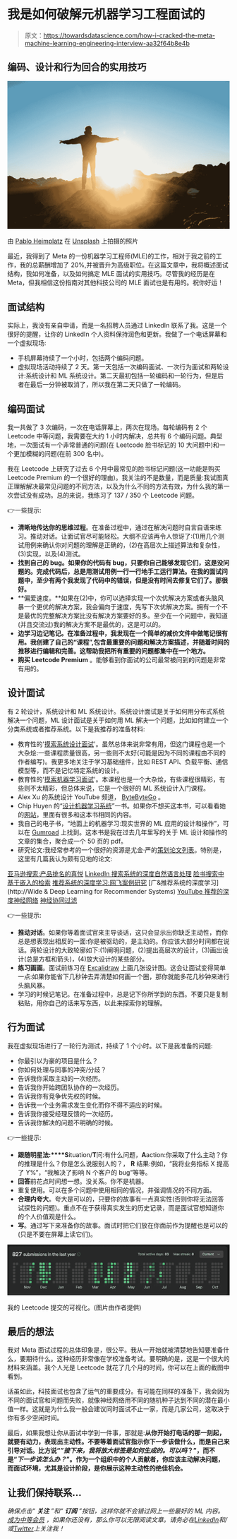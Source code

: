 # 我是如何破解元机器学习工程面试的

> 原文：<https://towardsdatascience.com/how-i-cracked-the-meta-machine-learning-engineering-interview-aa32f64b8e4b>

## 编码、设计和行为回合的实用技巧

![](img/fb17f7da7125940cb30e7ff49d92e416.png)

由 [Pablo Heimplatz](https://unsplash.com/@pabloheimplatz?utm_source=medium&utm_medium=referral) 在 [Unsplash](https://unsplash.com?utm_source=medium&utm_medium=referral) 上拍摄的照片

最近，我得到了 Meta 的一份机器学习工程师(MLE)的工作，相对于我之前的工作，我的总薪酬增加了 20%,并被晋升为高级职位。在这篇文章中，我将概述面试结构，我如何准备，以及如何搞定 MLE 面试的实用技巧。尽管我的经历是在 Meta，但我相信这份指南对其他科技公司的 MLE 面试也是有用的。祝你好运！

## 面试结构

实际上，我没有亲自申请，而是一名招聘人员通过 LinkedIn 联系了我。这是一个很好的提醒，让你的 LinkedIn 个人资料保持润色和更新。我做了一个电话屏幕和一个虚拟现场:

*   手机屏幕持续了一个小时，包括两个编码问题。
*   虚拟现场活动持续了 2 天。第一天包括一次编码面试、一次行为面试和两轮设计:系统设计和 ML 系统设计。第二天最初包括一轮编码和一轮行为，但是后者在最后一分钟被取消了，所以我在第二天只做了一轮编码。

## 编码面试

我一共做了 3 次编码，一次在电话屏幕上，两次在现场。每轮编码有 2 个 Leetcode 中等问题，我需要在大约 1 小时内解决，总共有 6 个编码问题。典型地，一次面试有一个非常普通的问题(在 Leetcode 脸书标记的 10 大问题中)和一个更加模糊的问题(在前 300 名中)。

我在 Leetcode 上研究了过去 6 个月中最常见的脸书标记问题(这一功能是购买 Leetcode Premium 的一个很好的理由)。我关注的不是数量，而是质量:我试图真正理解解决最常见问题的不同方法，以及为什么不同的方法有效，为什么我的第一次尝试没有成功。总的来说，我练习了 137 / 350 个 Leetcode 问题。

👉一些提示:

*   **清晰地传达你的思维过程**。在准备过程中，通过在解决问题时自言自语来练习。推动对话。让面试官尽可能轻松。大纲不应该再令人惊讶了:(1)用几个测试用例来确认你对问题的理解是正确的，(2)在高层次上描述算法和复杂性，(3)实现，以及(4)测试。
*   **找到自己的 bug。如果你的代码有 bug，只要你自己能够发现它们，这是没问题的。完成代码后，总是用测试用例一行一行地手工运行算法。在我的面试问题中，至少有两个我发现了代码中的错误，但是没有时间去修复它们了。那很好。**
*   **偏爱速度。**如果在(2)中，你可以选择实现一个次优解决方案或者头脑风暴一个更优的解决方案，我会偏向于速度，先写下次优解决方案。拥有一个不是最优的完整解决方案比没有解决方案要好的多。至少在一个问题中，我知道(并且交流过)我的解决方案不是最优的，这是可以的。
*   **边学习边记笔记。在准备过程中，我发现在一个简单的减价文件中做笔记很有用。我创建了自己的“课程”,包含最重要的问题和解决方案描述，并随着时间的推移进行编辑和完善。这帮助我把所有重要的问题都集中在一个地方。**
*   **购买 Leetcode Premium** 。能够看到你面试的公司最常被问到的问题是非常有用的。

## 设计面试

有 2 轮设计，系统设计和 ML 系统设计。系统设计面试是关于如何用分布式系统解决一个问题，ML 设计面试是关于如何用 ML 解决一个问题，比如如何建立一个分类系统或者推荐系统。以下是我推荐的准备材料:

*   教育性的'[摸索系统设计面试](https://www.educative.io/courses/grokking-the-system-design-interview)'。虽然总体来说非常有用，但这门课程也是一个大杂烩:一些课程质量很高，另一些则不太好(可能是因为不同的课程由不同的作者编写)。我更多地关注于学习基础组件，比如 REST API、负载平衡、通信模型等，而不是记忆特定系统的设计。
*   教育性的'[摸索机器学习面试](https://www.educative.io/courses/grokking-the-machine-learning-interview)'。本课程也是一个大杂烩，有些课程很精彩，有些则不太精彩，但总体来说，它是一个很好的 ML 系统设计入门课程。
*   Alex Xu 的系统设计 YouTube 频道， [ByteByteGo](https://www.youtube.com/c/ByteByteGo) 。
*   Chip Huyen 的“[设计机器学习系统](https://www.oreilly.com/library/view/designing-machine-learning/9781098107956/)”一书。如果你不想买这本书，可以看看她的[网站](https://huyenchip.com/machine-learning-systems-design/toc.html)，里面有很多和这本书相同的内容。
*   我自己的电子书，“地面上的机器学习:现实世界的 ML 应用的设计和操作”，可以在 [Gumroad](https://samflender.gumroad.com/l/mlontheground) 上找到。这本书是我在过去几年里写的关于 ML 设计和操作的文章的集合，聚合成一个 50 页的 pdf。
*   研究论文:我经常参考的一个很好的资源是尤金·严的[策划论文列表](https://applyingml.com/papers/)。特别是，这里有几篇我认为颇有见地的论文:

[亚马逊搜索:产品排名的喜悦](https://assets.amazon.science/89/cd/34289f1f4d25b5857d776bdf04d5/amazon-search-the-joy-of-ranking-products.pdf)
[LinkedIn 搜索系统的深度自然语言处理](https://arxiv.org/pdf/2108.08252.pdf) [脸书搜索中基于嵌入的检索](https://arxiv.org/pdf/2006.11632.pdf) [推荐系统的深度学习:网飞案例研究](https://ojs.aaai.org/index.php/aimagazine/article/view/18140) [广&推荐系统的深度学习](http://Wide & Deep Learning for Recommender Systems) [YouTube 推荐的深度神经网络](https://static.googleusercontent.com/media/research.google.com/en//pubs/archive/45530.pdf) [神经协同过滤](https://arxiv.org/abs/1708.05031)

👉一些提示:

*   **推动对话**。如果你等着面试官来主导谈话，这只会显示出你缺乏主动性，而你总是想表现出相反的一面:你是被驱动的，是主动的。你应该大部分时间都在说话。两轮设计的大致轮廓如下:(1)阐明问题，(2)提出高层次的设计，(3)画出设计(总是方框和箭头)，(4)放大设计的某些部分。
*   **练习画画**。面试前练习在 [Excalidraw](https://excalidraw.com) 上画几张设计图。这会让面试变得简单一点:如果你能省下几秒钟去弄清楚如何画一个圈，那你就能多花几秒钟来进行头脑风暴。
*   学习的时候记笔记。在准备过程中，总是记下你所学到的东西。不要只是复制粘贴，用你自己的话来写东西，以此来探索你的理解。

## 行为面试

我在虚拟现场进行了一轮行为测试，持续了 1 个小时。以下是我准备的问题:

*   你最引以为豪的项目是什么？
*   你如何处理与同事的冲突/分歧？
*   告诉我你采取主动的一次经历。
*   告诉我你开始跨团队协作的一次经历。
*   告诉我你有竞争优先权的时候。
*   告诉我一个业务需求发生变化而你不得不适应的时候。
*   告诉我你接受经理反馈的一次经历。
*   告诉我你解决的问题不明确的时候。

👉一些提示:

*   **跟随明星法:****S**ituation/**T**问:有什么问题，**A**action:你采取了什么主动？你的推理是什么？你是怎么说服别人的？， **R** 结果:例如，“我将业务指标 X 提高了 Y%”，“我解决了影响 N 个客户的 bug”等等。
*   **回答**前花点时间想一想。没关系。你不是机器。
*   重复使用。可以在多个问题中使用相同的情况，并强调情况的不同方面。
*   **合理内夸大**。夸大是可以的，只要你的故事有一点真实性(否则你将无法回答试探性的问题)。重点不在于获得真实发生的历史记录，而是面试官想知道你的个人价值观是什么。
*   **写**。通过写下来准备你的故事。面试时把它们放在你面前作为提醒也是可以的(只是不要在屏幕上读它们)。

![](img/77f01a4af92e92a951dc1fdb06d5b1e6.png)

我的 Leetcode 提交的可视化。(图片由作者提供)

## 最后的想法

我对 Meta 面试过程的总体印象是，很公平。我从一开始就被清楚地告知要准备什么，要期待什么。这种经历非常像在学校准备考试。要明确的是，这是一个很大的材料来涵盖。我个人光是 Leetcode 就花了几个月的时间，你可以在上面的截图中看到。

话虽如此，科技面试也包含了运气的重要成分。有可能在同样的准备下，我会因为不同的面试官和问题而失败，就像神经网络用不同的随机种子达到不同的潜在最小值一样。这就是为什么我一般会建议同时面试不止一家，而是几家公司，这取决于你有多少空闲时间。

最后，如果我想让你从面试中学到一件事，那就是:**从你开始打电话的那一刻起，就要有动力，表现出主动性。不要等着面试官指示你下一步该做什么，而是自己来引导对话。比方说“*”接下来，我将放大标签是如何生成的。可以吗*？”，而不是“*下一步该怎么办？*”。作为一个组织中的个人贡献者，你应该主动解决问题，而面试环境，尤其是设计阶段，是你展示这种主动性的绝佳机会。**

## 让我们保持联系…

*确保点击“* ***关注*** *”和“* ***订阅*** *”按钮，这样你就不会错过网上一些最好的 ML 内容。* [*成为中等会员*](/@samuel.flender/membership) *，如果你还没有，那么你可以无限阅读文章。请务必在*[*LinkedIn*](https://www.linkedin.com/in/sflender/)*和/或*[*Twitter*](https://twitter.com/samflender)*上关注我！*